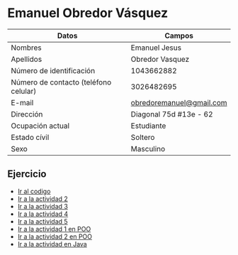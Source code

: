 # Emanuel Obredor Vásquez
  
|Datos|Campos|
|-----|-----|
|Nombres|Emanuel Jesus|  
|Apellidos|Obredor Vasquez|  
|Número de identificación|1043662882|
|Número de contacto (teléfono celular)|3026482695|
|E-mail|obredoremanuel@gmail.com|
|Dirección|Diagonal 75d #13e - 62|
|Ocupación actual|Estudiante|
|Estado cívil|Soltero|
|Sexo|Masculino|  

## Ejercicio 
- [Ir al codigo](/Emanuel_Obredor/Actividad_1/Codigo.md)  
- [Ir a la actividad 2](/Emanuel_Obredor/Actividad_2//)  
- [Ir a la actividad 3](/Emanuel_Obredor/Actividad_3/)  
- [Ir a la actividad 4](/Emanuel_Obredor/Actividad_4/)  
- [Ir a la actividad 5](/Emanuel_Obredor/Actividad_5/)  
- [Ir a la actividad 1 en POO](/Emanuel_Obredor/Actividad1_herencia/C%C3%B3digo_herencia.md)
- [Ir a la actividad 2 en POO](/Emanuel_Obredor/Actividad1_herencia/C%C3%B3digo_herencia2.md)
- [Ir a la actividad en Java](/Emanuel_Obredor/Actividad_Java/java_exercice.md)